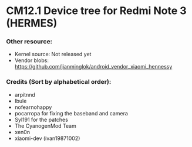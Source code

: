 # CM12.1 Device tree for Redmi Note 3 (HERMES)

### Other resource:
  - Kernel source: Not released yet
  - Vendor blobs: https://github.com/jianminglok/android_vendor_xiaomi_hennessy

### Credits (Sort by alphabetical order):
  - arpitnnd
  - lbule
  - nofearnohappy
  - pocarropa for fixing the baseband and camera
  - Syl191 for the patches
  - The CyanogenMod Team
  - xen0n
  - xiaomi-dev (ivan19871002)
